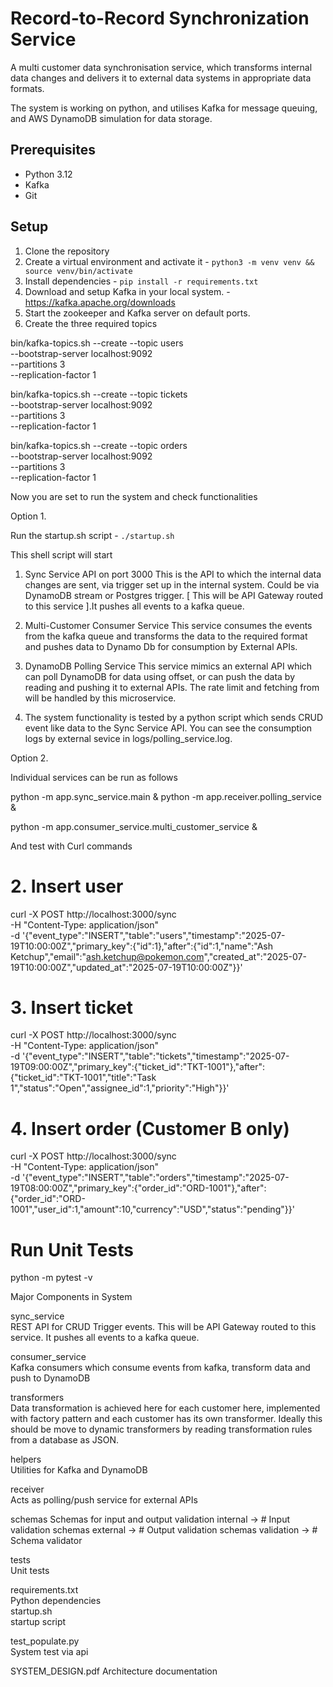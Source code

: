 # Record-to-Record Synchronization Service

A multi customer data synchronisation service, which transforms internal data changes and delivers it to external data systems in appropriate data formats.

The system is working on python, and utilises Kafka for message queuing, and AWS DynamoDB simulation for data storage.

## Prerequisites

- Python 3.12
- Kafka
- Git

## Setup

1. Clone the repository
2. Create a virtual environment and activate it - `python3 -m venv venv && source venv/bin/activate`
3. Install dependencies - `pip install -r requirements.txt`
4. Download and setup Kafka in your local system. - https://kafka.apache.org/downloads
5. Start the zookeeper and Kafka server on default ports.
6. Create the three required topics

bin/kafka-topics.sh --create --topic users \
  --bootstrap-server localhost:9092 \
  --partitions 3 \
  --replication-factor 1

bin/kafka-topics.sh --create --topic tickets \
  --bootstrap-server localhost:9092 \
  --partitions 3 \
  --replication-factor 1

bin/kafka-topics.sh --create --topic orders \
  --bootstrap-server localhost:9092 \
  --partitions 3 \
  --replication-factor 1


Now you are set to run the system and check functionalities

Option 1.

Run the startup.sh script - `./startup.sh`

This shell script will start 

1. Sync Service API on port 3000 
This is the API to which the internal data changes are sent, via trigger set up in the internal system. Could be via DynamoDB stream or Postgres trigger. [ This will be API Gateway routed to this service ].It pushes all events to a kafka queue.

2. Multi-Customer Consumer Service
This service consumes the events from the kafka queue and transforms the data to the required format and pushes data to Dynamo Db for consumption by External APIs.

3. DynamoDB Polling Service
This service mimics an external API which can poll DynamoDB for data using offset, or can push the data by reading and pushing it to external APIs. The rate limit and fetching from will be handled by this microservice.

4. The system functionality is tested by a python script which sends CRUD event like data to the Sync Service API. You can see the consumption logs by external sevice in logs/polling_service.log.


Option 2.

Individual services can be run as follows

python -m app.sync_service.main &
python -m app.receiver.polling_service &
<!-- python -m app.receiver.external_server & -->
python -m app.consumer_service.multi_customer_service &

And test with Curl commands

  # 2. Insert user
  curl -X POST http://localhost:3000/sync \
    -H "Content-Type: application/json" \
    -d '{"event_type":"INSERT","table":"users","timestamp":"2025-07-19T10:00:00Z","primary_key":{"id":1},"after":{"id":1,"name":"Ash Ketchup","email":"ash.ketchup@pokemon.com","created_at":"2025-07-19T10:00:00Z","updated_at":"2025-07-19T10:00:00Z"}}'

  # 3. Insert ticket  
  curl -X POST http://localhost:3000/sync \
    -H "Content-Type: application/json" \
    -d '{"event_type":"INSERT","table":"tickets","timestamp":"2025-07-19T09:00:00Z","primary_key":{"ticket_id":"TKT-1001"},"after":{"ticket_id":"TKT-1001","title":"Task 1","status":"Open","assignee_id":1,"priority":"High"}}'

  # 4. Insert order (Customer B only)
  curl -X POST http://localhost:3000/sync \
    -H "Content-Type: application/json" \
    -d '{"event_type":"INSERT","table":"orders","timestamp":"2025-07-19T08:00:00Z","primary_key":{"order_id":"ORD-1001"},"after":{"order_id":"ORD-1001","user_id":1,"amount":10,"currency":"USD","status":"pending"}}'


# Run Unit Tests

python -m pytest -v

Major Components in System

sync_service        
REST API for CRUD Trigger events. This will be API Gateway routed to this service. It pushes all events to a kafka queue.

consumer_service      
Kafka consumers which consume events from kafka, transform data and push to DynamoDB

transformers          
Data transformation is achieved here for each customer here, implemented with factory pattern and each customer has its own transformer. Ideally this should be move to dynamic transformers by reading transformation rules from a database as JSON. 

helpers               
Utilities for Kafka and DynamoDB

receiver              
Acts as polling/push service for external APIs

schemas
Schemas for input and output validation 
internal     ->         # Input validation schemas
external     ->         # Output validation schemas
validation   ->         # Schema validator

tests                   
Unit tests

requirements.txt           
Python dependencies  
startup.sh  
startup script


test_populate.py           
System test via api

SYSTEM_DESIGN.pdf
Architecture documentation






